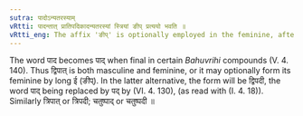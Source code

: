 ```yaml
---
sutra: पादोऽन्यतरस्याम्
vRtti: पादन्तात् प्रातिपदिकादन्यतरस्यां स्त्रियां ङीप् प्रत्ययो भवति ॥
vRtti_eng: The affix 'ङीप्' is optionally employed in the feminine, after a Nominal-stem ending with word '_pad_.'
---
```

The word पाद becomes पाद् when final in certain _Bahuvrihi_ compounds (V. 4. 140). Thus द्विपात् is both masculine and feminine, or it may optionally form its feminine by long ई (ङीप्). In the latter alternative, the form will be द्विपदी, the word पाद् being replaced by पद् by (VI. 4. 130), (as read with (I. 4. 18)). Similarly त्रिपात् or त्रिपदी; चतुष्पाद् or चतुष्पदी ॥
